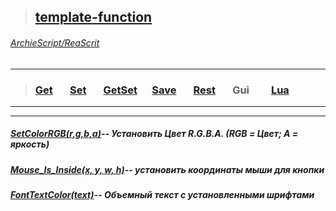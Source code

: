 
>## [template-function](https://github.com/ArchieScript/template-function)
###### [ArchieScript/ReaScrit](https://github.com/ArchieScript/ReaScrit)
------------------------------------------------------------------------------------------------------------------
>###    [Get](https://github.com/ArchieScript/template-function/tree/master/template-function/Get)      &nbsp;&nbsp;&nbsp;&nbsp;&nbsp;             [Set](https://github.com/ArchieScript/template-function/tree/master/template-function/Set)      &nbsp;&nbsp;&nbsp;&nbsp;&nbsp;             [GetSet](https://github.com/ArchieScript/template-function/tree/master/template-function/GetSet)&nbsp;&nbsp;&nbsp;&nbsp;&nbsp;             [Save](https://github.com/ArchieScript/template-function/tree/master/template-function/Save)    &nbsp;&nbsp;&nbsp;&nbsp;&nbsp;             [Rest](https://github.com/ArchieScript/template-function/tree/master/template-function/Rest)    &nbsp;&nbsp;&nbsp;&nbsp;&nbsp;              Gui                                                                                            &nbsp;&nbsp;&nbsp;&nbsp;&nbsp;             [Lua](https://github.com/ArchieScript/template-function/tree/master/template-function/Lua)      &nbsp;&nbsp;&nbsp;&nbsp;&nbsp;                                                                                                                                                          
---
- - - - - - - - - - - - - - - - - - - - - - - - - - - - - - - - - - - - - - - - - - - - - - - - - - - - - - - - - 

##### [SetColorRGB(r,g,b,a)](https://github.com/ArchieScript/template-function/blob/master/template-function/Gui/SetColorRGB.lua)-- Установить  Цвет R.G.B.A. (RGB = Цвет; A = яркость) 

##### [Mouse_Is_Inside(x, y, w, h)](https://github.com/ArchieScript/template-function/blob/master/template-function/Gui/Mouse_Is_Inside.lua)-- установить координаты мыши для кнопки

##### [FontTextColor(text)](https://github.com/ArchieScript/template-function/blob/master/template-function/Gui/FontTextColor.lua)-- Объемный текст с установленными шрифтами






